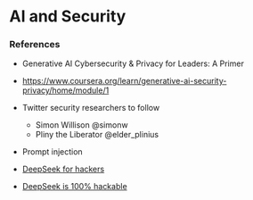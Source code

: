 # AI and Security

### References

* Generative AI Cybersecurity & Privacy for Leaders: A Primer
* https://www.coursera.org/learn/generative-ai-security-privacy/home/module/1

* Twitter security researchers to follow
    * Simon Willison @simonw
    * Pliny the Liberator @elder_plinius

* Prompt injection

* [DeepSeek for hackers](https://news.risky.biz/deepseek-is-a-win-for-chinese-hackers/)
* [DeepSeek is 100% hackable](https://blogs.cisco.com/security/evaluating-security-risk-in-deepseek-and-other-frontier-reasoning-models)